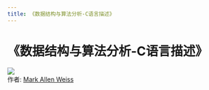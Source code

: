 ```yaml
---
title: 《数据结构与算法分析-C语言描述》
---
```

# 《数据结构与算法分析-C语言描述》
![](https://img3.doubanio.com/view/subject/l/public/s28015501.jpg)  
作者: [Mark Allen Weiss]()
